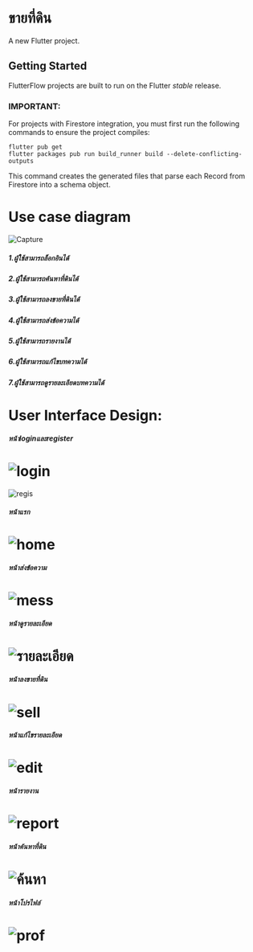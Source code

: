 # ขายที่ดิน

A new Flutter project.

## Getting Started

FlutterFlow projects are built to run on the Flutter _stable_ release.

### IMPORTANT:

For projects with Firestore integration, you must first run the following commands to ensure the project compiles:

```
flutter pub get
flutter packages pub run build_runner build --delete-conflicting-outputs
```

This command creates the generated files that parse each Record from Firestore into a schema object.

# Use case diagram
![Capture](https://user-images.githubusercontent.com/97527905/159706250-3ca9f87f-d3e7-43ba-8fa1-ee74fd8d5f70.PNG)

##### 1.ผู้ใช้สามารถล็อกอินได้
##### 2.ผู้ใช้สามารถค้นหาที่ดินได้
##### 3.ผู้ใช้สามารถลงขายที่ดินได้
##### 4.ผู้ใช้สามารถส่งข้อความได้
##### 5.ผู้ใช้สามารถรายงานได้
##### 6.ผู้ใช้สามารถแก้ไขบทความได้
##### 7.ผู้ใช้สามารถดูรายละเอียดบทความได้
# User Interface Design:
##### หน้าloginและregister
# ![login](https://user-images.githubusercontent.com/97527905/159707649-64621d33-b2a4-4d4b-bd8a-6dbc7de73612.PNG)
![regis](https://user-images.githubusercontent.com/97527905/159707782-4b88d1fb-0761-46ce-ac14-e711775b11f6.PNG)
##### หน้าแรก
# ![home](https://user-images.githubusercontent.com/97527905/159707928-4b159873-7c20-47d4-ae97-e3801a0ebf9d.PNG)
##### หน้าส่งข้อความ
# ![mess](https://user-images.githubusercontent.com/97527905/159708049-c7f75df1-2c4d-431c-b613-9c86d09aae58.PNG)
##### หน้าดูรายละเอียด
# ![รายละเอียด](https://user-images.githubusercontent.com/97527905/159708191-a295667e-d0e2-46ee-bea6-78fed1e4e5d4.PNG)
##### หน้าลงขายที่ดิน
# ![sell](https://user-images.githubusercontent.com/97527905/159708373-9925e1cc-0534-4d09-a140-6a3e908f8a0b.PNG)
##### หน้าแก้ไขรายละเอียด
# ![edit](https://user-images.githubusercontent.com/97527905/159708476-442e2966-82a0-406b-b1d6-dabb779ab1e7.PNG)
##### หน้ารายงาน
# ![report](https://user-images.githubusercontent.com/97527905/159708664-1389a2fe-c206-48f4-bdcd-5a3809f50824.PNG)
##### หน้าค้นหาที่ดิน
# ![ค้นหา](https://user-images.githubusercontent.com/97527905/159708840-000f7145-73a1-4150-8f8a-304dbb6411c6.PNG)
##### หน้าโปรไฟล์
# ![prof](https://user-images.githubusercontent.com/97527905/159708959-d39a220a-b36f-4c69-be67-fe5dc21515c2.PNG)



